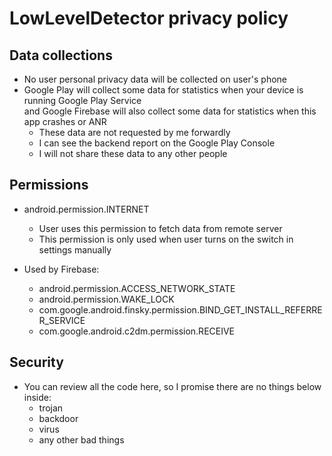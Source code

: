 # LowLevelDetector privacy policy

## Data collections

- No user personal privacy data will be collected on user's phone
- Google Play will collect some data for statistics when your device is running Google Play Service  
  and Google Firebase will also collect some data for statistics when this app crashes or ANR
  - These data are not requested by me forwardly
  - I can see the backend report on the Google Play Console
  - I will not share these data to any other people

## Permissions

- android.permission.INTERNET
  - User uses this permission to fetch data from remote server
  - This permission is only used when user turns on the switch in settings manually

- Used by Firebase:
  - android.permission.ACCESS_NETWORK_STATE
  - android.permission.WAKE_LOCK
  - com.google.android.finsky.permission.BIND_GET_INSTALL_REFERRER_SERVICE
  - com.google.android.c2dm.permission.RECEIVE

## Security

- You can review all the code here, so I promise there are no things below inside:
  - trojan
  - backdoor
  - virus
  - any other bad things
